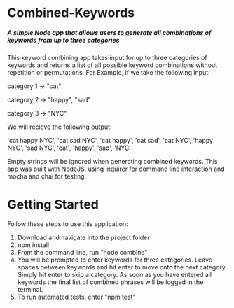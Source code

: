 # Combined-Keywords
##### A simple Node app that allows users to generate all combinations of keywords from up to three categories

This keyword combining app takes input for up to three categories of keywords and returns a list of all possible keyword combinations without repetition or permutations. 
For Example, if we take the following input:

category 1 -> "cat"

category 2 -> "happy", "sad"

category 3 -> "NYC"

We will recieve the following output:

'cat happy NYC', 'cat sad NYC', 'cat happy', 'cat sad', 'cat NYC', 'happy NYC', 'sad NYC', 'cat', 'happy', 'sad', 'NYC'

Empty strings will be ignored when generating combined keywords. 
This app was built with NodeJS, using inquirer for command line interaction and mocha and chai for testing. 

# Getting Started

Follow these steps to use this application:

1. Download and navigate into the project folder
2. npm install
3. From the command line, run "node combine"
4. You will be prompted to enter keywords for three categories. Leave spaces between keywords and hit enter to move onto the next category. Simply hit enter to skip a category. As soon as you have entered all keywords the final list of combined phrases will be logged in the terminal.
5. To run automated tests, enter "npm test"



